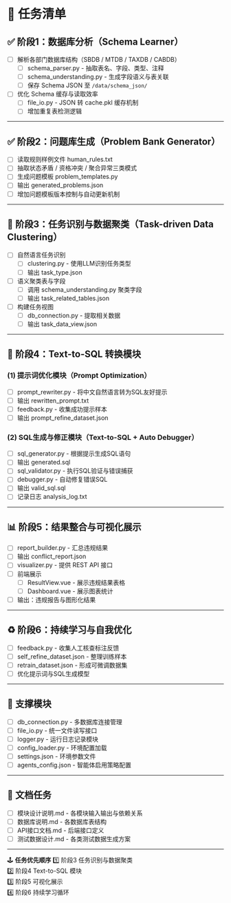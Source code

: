 # 🧠 任务清单
## ✅ 阶段1：数据库分析（Schema Learner）

- [ ] 解析各部门数据库结构（SBDB / MTDB / TAXDB / CABDB）
  - [ ] schema_parser.py - 抽取表名、字段、类型、注释
  - [ ] schema_understanding.py - 生成字段语义与表关联
  - [ ] 保存 Schema JSON 至 `/data/schema_json/`
- [ ] 优化 Schema 缓存与读取效率
  - [ ] file_io.py - JSON 转 cache.pkl 缓存机制
  - [ ] 增加重复表检测逻辑

---

## ✅ 阶段2：问题库生成（Problem Bank Generator）

- [ ] 读取规则样例文件 human_rules.txt
- [ ] 抽取状态矛盾 / 资格冲突 / 聚合异常三类模式
- [ ] 生成问题模板 problem_templates.py
- [ ] 输出 generated_problems.json
- [ ] 增加问题模板版本控制与自动更新机制

---

## 🔄 阶段3：任务识别与数据聚类（Task-driven Data Clustering）

- [ ] 自然语言任务识别
  - [ ] clustering.py - 使用LLM识别任务类型
  - [ ] 输出 task_type.json
- [ ] 语义聚类表与字段
  - [ ] 调用 schema_understanding.py 聚类字段
  - [ ] 输出 task_related_tables.json
- [ ] 构建任务视图
  - [ ] db_connection.py - 提取相关数据
  - [ ] 输出 task_data_view.json

---

## 🧩 阶段4：Text-to-SQL 转换模块

### (1) 提示词优化模块（Prompt Optimization）

- [ ] prompt_rewriter.py - 将中文自然语言转为SQL友好提示
- [ ] 输出 rewritten_prompt.txt
- [ ] feedback.py - 收集成功提示样本
- [ ] 输出 prompt_refine_dataset.json

### (2) SQL生成与修正模块（Text-to-SQL + Auto Debugger）

- [ ] sql_generator.py - 根据提示生成SQL语句
- [ ] 输出 generated.sql
- [ ] sql_validator.py - 执行SQL验证与错误捕获
- [ ] debugger.py - 自动修复错误SQL
- [ ] 输出 valid_sql.sql
- [ ] 记录日志 analysis_log.txt

---

## 📊 阶段5：结果整合与可视化展示

- [ ] report_builder.py - 汇总违规结果
- [ ] 输出 conflict_report.json
- [ ] visualizer.py - 提供 REST API 接口
- [ ] 前端展示
  - [ ] ResultView.vue - 展示违规结果表格
  - [ ] Dashboard.vue - 展示图表统计
- [ ] 输出：违规报告与图形化结果

---

## ♻️ 阶段6：持续学习与自我优化

- [ ] feedback.py - 收集人工核查标注反馈
- [ ] self_refine_dataset.json - 整理训练样本
- [ ] retrain_dataset.json - 形成可微调数据集
- [ ] 优化提示词与SQL生成模型

---

## 🧩 支撑模块

- [ ] db_connection.py - 多数据库连接管理
- [ ] file_io.py - 统一文件读写接口
- [ ] logger.py - 运行日志记录模块
- [ ] config_loader.py - 环境配置加载
- [ ] settings.json - 环境参数文件
- [ ] agents_config.json - 智能体启用策略配置

---

## 📘 文档任务

- [ ] 模块设计说明.md - 各模块输入输出与依赖关系
- [ ] 数据库说明.md - 各数据库表结构
- [ ] API接口文档.md - 后端接口定义
- [ ] 测试数据设计.md - 各类测试数据生成方案

---

🕹️ **任务优先顺序**
1️⃣ 阶段3 任务识别与数据聚类  
2️⃣ 阶段4 Text-to-SQL 模块  
3️⃣ 阶段5 可视化展示  
4️⃣ 阶段6 持续学习循环

